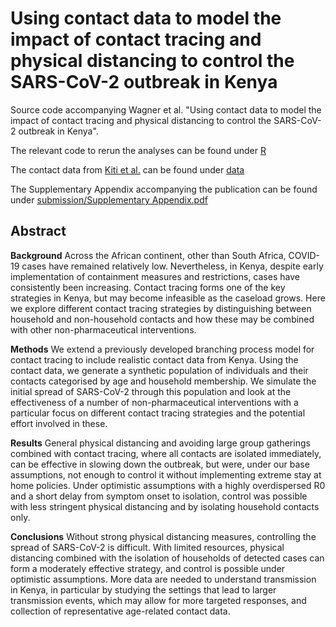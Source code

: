 # Using contact data to model the impact of contact tracing and physical distancing to control the SARS-CoV-2 outbreak in Kenya

Source code accompanying Wagner et al. "Using contact data to model the impact of contact tracing and physical distancing to control the SARS-CoV-2 outbreak in Kenya".

The relevant code to rerun the analyses can be found under [R](https://github.com/moritz-wagner/COVID19-contacttracing/tree/master/R)

The contact data from [Kiti et al.](https://journals.plos.org/plosone/article?id=10.1371/journal.pone.0104786) can be found under [data](https://github.com/moritz-wagner/COVID19-contacttracing/tree/master/data)

The Supplementary Appendix accompanying the publication can be found under [submission/Supplementary Appendix.pdf](https://github.com/moritz-wagner/COVID19-contacttracing/blob/master/submission/Supplementary%20Appendix.pdf)


## Abstract

**Background** Across the African continent, other than South Africa, COVID-19 cases have remained relatively low. Nevertheless, in Kenya, despite early implementation of containment measures and restrictions, cases have consistently been increasing. Contact tracing forms one of the key strategies in Kenya, but may become infeasible as the caseload grows. Here we explore different contact tracing strategies by distinguishing between household and non-household contacts and how these may be combined with other non-pharmaceutical interventions.

**Methods** We extend a previously developed branching process model for contact tracing to include realistic contact data from Kenya. Using the contact data, we generate a synthetic population of individuals and their contacts categorised by age and household membership. We simulate the initial spread of SARS-CoV-2 through this population and look at the effectiveness of a number of non-pharmaceutical interventions with a particular focus on different contact tracing strategies and the potential effort involved in these.

**Results** General physical distancing and avoiding large group gatherings combined with contact tracing, where all contacts are isolated immediately, can be effective in slowing down the outbreak, but were, under our base assumptions, not enough to control it without implementing extreme stay at home policies. Under optimistic assumptions with a highly overdispersed R0 and a short delay from symptom onset to isolation, control was possible with less stringent physical distancing and by isolating household contacts only.

**Conclusions** Without strong physical distancing measures, controlling the spread of SARS-CoV-2 is difficult. With limited resources, physical distancing combined with the isolation of households of detected cases can form a moderately effective strategy, and control is possible under optimistic assumptions. More data are needed to understand transmission in Kenya, in particular by studying the settings that lead to larger transmission events, which may allow for more targeted responses, and collection of representative age-related contact data.